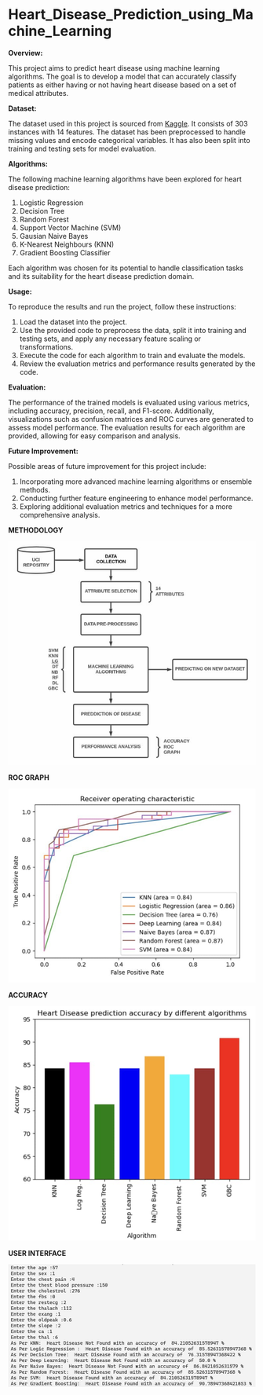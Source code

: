 # Heart_Disease_Prediction_using_Machine_Learning

**Overview:**

This project aims to predict heart disease using machine learning algorithms. The goal is to develop a model that can accurately classify patients as either having or not having heart disease based on a set of medical attributes.

**Dataset:**

The dataset used in this project is sourced from [Kaggle](https://www.kaggle.com/datasets/aavigan/cleveland-clinic-heart-disease-dataset). It consists of 303 instances with 14 features. The dataset has been preprocessed to handle missing values and encode categorical variables. It has also been split into training and testing sets for model evaluation.

**Algorithms:**

The following machine learning algorithms have been explored for heart disease prediction:

1. Logistic Regression
2. Decision Tree
3. Random Forest
4. Support Vector Machine (SVM)
5. Gausian Naive Bayes
6. K-Nearest Neighbours (KNN)
7. Gradient Boosting Classifier

Each algorithm was chosen for its potential to handle classification tasks and its suitability for the heart disease prediction domain.

**Usage:**

To reproduce the results and run the project, follow these instructions:

1. Load the dataset into the project.
2. Use the provided code to preprocess the data, split it into training and testing sets, and apply any necessary feature scaling or transformations.
3. Execute the code for each algorithm to train and evaluate the models.
4. Review the evaluation metrics and performance results generated by the code.

**Evaluation:**

The performance of the trained models is evaluated using various metrics, including accuracy, precision, recall, and F1-score. Additionally, visualizations such as confusion matrices and ROC curves are generated to assess model performance. The evaluation results for each algorithm are provided, allowing for easy comparison and analysis.

**Future Improvement:**

Possible areas of future improvement for this project include:

1. Incorporating more advanced machine learning algorithms or ensemble methods.
2. Conducting further feature engineering to enhance model performance.
3. Exploring additional evaluation metrics and techniques for a more comprehensive analysis.

**METHODOLOGY**

![](abhishek_minor/methodology.jpeg)

**ROC GRAPH**

![](abhishek_minor/combines_roc.jpeg)

**ACCURACY**

![](abhishek_minor/accuracy.jpeg)

**USER INTERFACE**

![](abhishek_minor/ui.jpeg)

